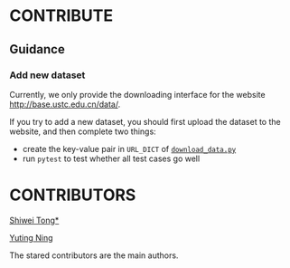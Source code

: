 # CONTRIBUTE

## Guidance

### Add new dataset

Currently, we only provide the downloading interface for the website http://base.ustc.edu.cn/data/.

If you try to add a new dataset, you should first upload the dataset to the website, and then complete two things:

* create the key-value pair in `URL_DICT` of [`download_data.py`](Edudata/Dataset/download/data/download_data.py)
* run `pytest` to test whether all test cases go well

# CONTRIBUTORS

[Shiwei Tong*](https://github.com/tswsxk)

[Yuting Ning](https://github.com/nnnyt)

The stared contributors are the main authors. 
